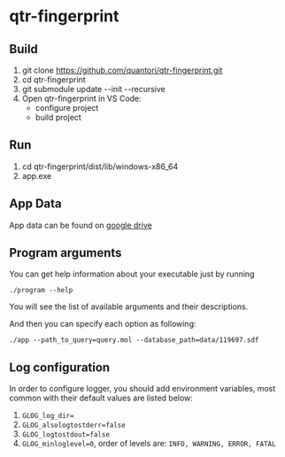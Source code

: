 # qtr-fingerprint
## Build
1. git clone https://github.com/quantori/qtr-fingerprint.git
2. cd qtr-fingerprint
3. git submodule update --init --recursive
4. Open qtr-fingerprint in VS Code:
   - configure project
   - build project
## Run
1. cd qtr-fingerprint/dist/lib/windows-x86_64
2. app.exe

## App Data
App data can be found on [google drive](https://drive.google.com/drive/u/3/folders/1VrQjWSKFtYdBeHLVDyrCrQFrxso3j45w)

## Program arguments

You can get help information about your executable just by running 

`./program --help`

You will see the list of available arguments and their descriptions.

And then you can specify each option as following:

`./app --path_to_query=query.mol --database_path=data/119697.sdf`

## Log configuration

In order to configure logger, you should add environment variables, 
most common with their default values are listed below:
1. `GLOG_log_dir=`
2. `GLOG_alsologtostderr=false`
3. `GLOG_logtostdout=false`
4. `GLOG_minloglevel=0`, order of levels are: `INFO, WARNING, ERROR, FATAL`
